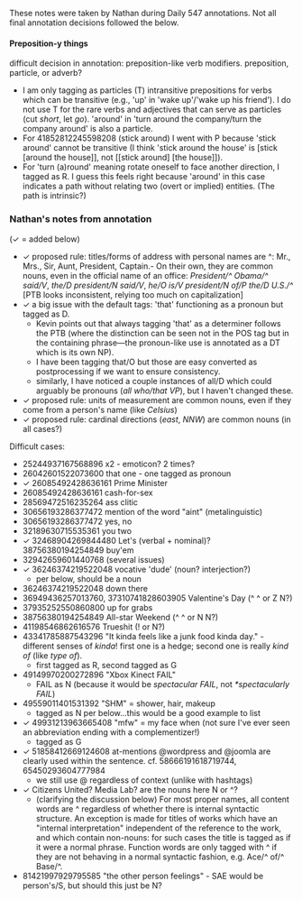 These notes were taken by Nathan during Daily 547 annotations.  Not all final annotation decisions followed the below.


#### Preposition-y things ####

difficult decision in annotation: preposition-like verb modifiers. preposition, particle, or adverb?

* I am only tagging as particles (T) intransitive prepositions for verbs which can be transitive 
(e.g., 'up' in 'wake up'/'wake up his friend'). I do not use T for the rare verbs and adjectives that 
can serve as particles (cut *short*, let *go*). 'around' in 'turn around the company/turn the company around' 
is also a particle.
* For 41852812245598208 (stick around) I went with P because 'stick around' cannot be transitive 
(I think 'stick around the house' is [stick [around the house]], not [[stick around\] \[the house]]). 
* For 'turn (a)round' meaning rotate oneself to face another direction, I tagged as R. I guess this feels 
right because 'around' in this case indicates a path without relating two (overt or implied) entities. (The path is intrinsic?)

### Nathan's notes from annotation ###

(✓ = added below)

* ✓ proposed rule: titles/forms of address with personal names are ^: Mr., Mrs., Sir, Aunt, President, Captain.- 
On their own, they are common nouns, even in the official name of an office: _President/^ Obama/^ said/V_, _the/D president/N said/V_, _he/O is/V president/N of/P the/D U.S./^_
[PTB looks inconsistent, relying too much on capitalization]
* ✓ a big issue with the default tags: 'that' functioning as a pronoun but tagged as D.
  - Kevin points out that always tagging 'that' as a determiner follows the PTB (where the distinction can be seen not in the POS tag but in the containing phrase—the pronoun-like use is annotated as a DT which is its own NP).
  - I have been tagging that/O but those are easy converted as postprocessing if we want to ensure consistency.
  - similarly, I have noticed a couple instances of all/D which could arguably be pronouns (_all who/that VP_), but I haven't changed these.
* ✓ proposed rule: units of measurement are common nouns, even if they come from a person's name (like _Celsius_)
* ✓ proposed rule: cardinal directions (_east_, _NNW_) are common nouns (in all cases?)

Difficult cases:

* 25244937167568896 x2 - emoticon? 2 times?
* 26042601522073600 that one - one tagged as pronoun
* ✓ 26085492428636161 Prime Minister
* 26085492428636161 cash-for-sex
* 28569472516235264 ass clitic
* 30656193286377472 mention of the word "aint" (metalinguistic)
* 30656193286377472 yes, no
* 32189630715535361 you two
* ✓ 32468904269844480 Let's (verbal + nominal)? 38756380194254849 buy'em
* 32942659601440768 (several issues)
* ✓ 36246374219522048 vocative 'dude' (noun? interjection?)
  - per below, should be a noun
* 36246374219522048 down there
* 36949436257013760, 37310741828603905 Valentine's Day (^ ^ or Z N?)
* 37935252550860800 up for grabs
* 38756380194254849 All-star Weekend (^ ^ or N N?)
* 41198546862616576 Trueshit (! or N?)
* 43341785887543296 "It kinda feels like a junk food kinda day." - different senses of _kinda_! first one is a hedge; second one is really _kind of_ (like _type of_).
  - first tagged as R, second tagged as G
* 49149970200272896 "Xbox Kinect FAIL"
  - FAIL as N (because it would be _spectacular FAIL_, not _*spectacularly FAIL_)
* 49559011401531392 "SHM" = shower, hair, makeup
  - tagged as N per below...this would be a good example to list
* ✓ 49931213963665408 "mfw" = my face when (not sure I've ever seen an abbreviation ending with a complementizer!)
  - tagged as G
* ✓ 51858412669124608 at-mentions @wordpress and @joomla are clearly used within the sentence. cf. 58666191618719744, 65450293604777984
  - we still use @ regardless of context (unlike with hashtags)
* ✓ Citizens United? Media Lab? are the nouns here N or ^?
  - (clarifying the discussion below) For most proper names, all content words are ^ regardless of whether there is internal syntactic structure. An exception is made for titles of works which have an "internal interpretation" independent of the reference to the work, and which contain non-nouns: for such cases the title is tagged as if it were a normal phrase. Function words are only tagged with ^ if they are not behaving in a normal syntactic fashion, e.g. Ace/^ of/^ Base/^.
* 81421997929795585 "the other person feelings" - SAE would be person's/S, but should this just be N?